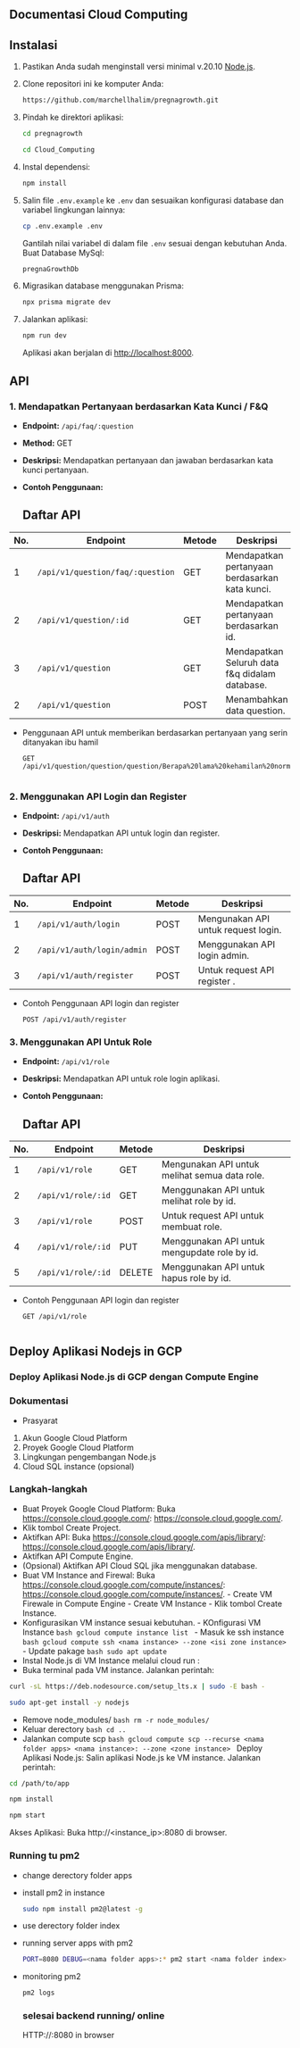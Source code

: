 ## Documentasi Cloud Computing

## Instalasi

1. Pastikan Anda sudah menginstall versi minimal v.20.10 [Node.js](https://nodejs.org/).
2. Clone repositori ini ke komputer Anda:

    ```bash
    https://github.com/marchellhalim/pregnagrowth.git
    ```

3. Pindah ke direktori aplikasi:

    ```bash
    cd pregnagrowth
    ```
    ```bash
    cd Cloud_Computing
    ```

4. Instal dependensi:

    ```bash
    npm install
    ```

5. Salin file `.env.example` ke `.env` dan sesuaikan konfigurasi database dan variabel lingkungan lainnya:

    ```bash
    cp .env.example .env
    ```

    Gantilah nilai variabel di dalam file `.env` sesuai dengan kebutuhan Anda.
   Buat Database MySql:
    ```bash
    pregnaGrowthDb
    ```

7. Migrasikan database menggunakan Prisma:

    ```bash
    npx prisma migrate dev
    ```

8. Jalankan aplikasi:

    ```bash
    npm run dev
    ```

    Aplikasi akan berjalan di [http://localhost:8000](http://localhost:8000).

## API

### 1. Mendapatkan Pertanyaan berdasarkan Kata Kunci / F&Q

- **Endpoint:** `/api/faq/:question`
- **Method:** GET
- **Deskripsi:** Mendapatkan pertanyaan dan jawaban berdasarkan kata kunci pertanyaan.
- **Contoh Penggunaan:**


  ## Daftar API

| No.  | Endpoint                    | Metode | Deskripsi                                      |
|------|-----------------------------|--------|------------------------------------------------|
| 1    | `/api/v1/question/faq/:question`       | GET    | Mendapatkan pertanyaan berdasarkan kata kunci. |
| 2    | `/api/v1/question/:id`                 | GET    | Mendapatkan pertanyaan berdasarkan id.         |
| 3    | `/api/v1/question`                     | GET    | Mendapatkan Seluruh data f&q didalam database. |
| 2    | `/api/v1/question`                     | POST   | Menambahkan data question.                     |

- Penggunaan API untuk memberikan berdasarkan pertanyaan yang serin ditanyakan ibu hamil
  ```http
  GET /api/v1/question/question/question/Berapa%20lama%20kehamilan%20normal?


### 2. Menggunakan API Login dan Register

- **Endpoint:** `/api/v1/auth`
- **Deskripsi:** Mendapatkan API untuk login dan register.
- **Contoh Penggunaan:**


  ## Daftar API

| No.  | Endpoint                    | Metode | Deskripsi                                      |
|------|-----------------------------|--------|------------------------------------------------|
| 1    | `/api/v1/auth/login`        | POST   | Mengunakan API untuk request login.            |
| 2    | `/api/v1/auth/login/admin`  | POST   | Menggunakan API login admin.                   |
| 3    | `/api/v1/auth/register`     | POST   | Untuk request API register .                   |

- Contoh Penggunaan API login dan register
  ```http
  POST /api/v1/auth/register

### 3. Menggunakan API Untuk Role

- **Endpoint:** `/api/v1/role`
- **Deskripsi:** Mendapatkan API untuk role login aplikasi.
- **Contoh Penggunaan:**


  ## Daftar API

| No.  | Endpoint                    | Metode | Deskripsi                                      |
|------|-----------------------------|--------|------------------------------------------------|
| 1    | `/api/v1/role`        | GET   | Mengunakan API untuk melihat semua data role.         |
| 2    | `/api/v1/role/:id`    | GET   | Menggunakan API untuk melihat role by id.             |
| 3    | `/api/v1/role`        | POST  | Untuk request API untuk membuat role.                 |
| 4    | `/api/v1/role/:id`    | PUT   | Menggunakan API untuk mengupdate role by id.          |
| 5    | `/api/v1/role/:id`    | DELETE| Menggunakan API untuk hapus role by id.               |

- Contoh Penggunaan API login dan register
  ```http
  GET /api/v1/role


## Deploy Aplikasi Nodejs in GCP
### Deploy Aplikasi Node.js di GCP dengan Compute Engine

### Dokumentasi

- Prasyarat
1. Akun Google Cloud Platform
2. Proyek Google Cloud Platform
3. Lingkungan pengembangan Node.js
4. Cloud SQL instance (opsional)

### Langkah-langkah

- Buat Proyek Google Cloud Platform:
    Buka https://console.cloud.google.com/: https://console.cloud.google.com/.
- Klik tombol Create Project.
- Aktifkan API:
    Buka https://console.cloud.google.com/apis/library/: https://console.cloud.google.com/apis/library/.
- Aktifkan API Compute Engine.
- (Opsional) Aktifkan API Cloud SQL jika menggunakan database.
- Buat VM Instance and Firewal:
    Buka https://console.cloud.google.com/compute/instances/: https://console.cloud.google.com/compute/instances/.
      - Create VM Firewale in Compute Engine
      - Create VM Instance
      - Klik tombol Create Instance.
- Konfigurasikan VM instance sesuai kebutuhan.
      - KOnfigurasi VM Instance
      ```bash
      gcloud compute instance list
      ```
      - Masuk ke ssh instance
      ```bash
      gcloud compute ssh <nama instance> --zone <isi zone instance>
      ```
      - Update pakage
      ```bash
      sudo apt update
      ```     
- Instal Node.js di VM Instance melalui cloud run :
- Buka terminal pada VM instance.
    Jalankan perintah:
```bash
curl -sL https://deb.nodesource.com/setup_lts.x | sudo -E bash -
```
```bash
sudo apt-get install -y nodejs
```
- Remove node_modules/
      ```bash
      rm -r node_modules/
      ```
- Keluar derectory
      ```bash
      cd ..
      ```
- Jalankan compute scp
      ```bash
      gcloud compute scp --recurse <nama folder apps> <nama instance>: --zone <zone instance>
      ```
Deploy Aplikasi Node.js:
Salin aplikasi Node.js ke VM instance.
Jalankan perintah:
```bash
cd /path/to/app
```
```bash
npm install
```
```bash
npm start
```
Akses Aplikasi:
Buka http://<instance_ip>:8080 di browser.

### Running tu pm2 
- change derectory folder apps
- install pm2 in instance
  ```bash
  sudo npm install pm2@latest -g
  ```
- use derectory folder index
- running server apps with pm2
  ```bash
  PORT=8080 DEBUG=<nama folder apps>:* pm2 start <nama folder index>
  ```
- monitoring pm2
  ```bash
  pm2 logs
  ```

  ### selesai backend running/ online
  HTTP://<externalIP>:8080 in browser
